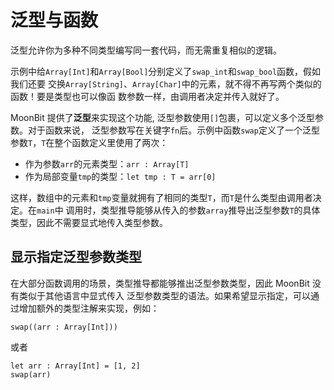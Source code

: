 # 泛型与函数

泛型允许你为多种不同类型编写同一套代码，而无需重复相似的逻辑。

示例中给`Array[Int]`和`Array[Bool]`分别定义了`swap_int`和`swap_bool`函数，假如我们还要
交换`Array[String]`、`Array[Char]`中的元素，就不得不再写两个类似的函数！要是类型也可以像函
数参数一样，由调用者决定并传入就好了。

MoonBit 提供了**泛型**来实现这个功能, 泛型参数使用`[]`包裹，可以定义多个泛型参数。对于函数来说，
泛型参数写在关键字`fn`后。示例中函数`swap`定义了一个泛型参数`T`，`T`在整个函数定义里使用了两次：

- 作为参数`arr`的元素类型：`arr : Array[T]`
- 作为局部变量`tmp`的类型：`let tmp : T = arr[0]`

这样，数组中的元素和`tmp`变量就拥有了相同的类型`T`，而`T`是什么类型由调用者决定。在`main`中
调用时，类型推导能够从传入的参数`array`推导出泛型参数`T`的具体类型，因此不需要显式地传入类型参数。


## 显示指定泛型参数类型

在大部分函数调用的场景，类型推导都能够推出泛型参数类型，因此 MoonBit 没有类似于其他语言中显式传入
泛型参数类型的语法。如果希望显示指定，可以通过增加额外的类型注解来实现，例如：

```moonbit
swap((arr : Array[Int]))
```

或者

```moonbit
let arr : Array[Int] = [1, 2]
swap(arr)
```






